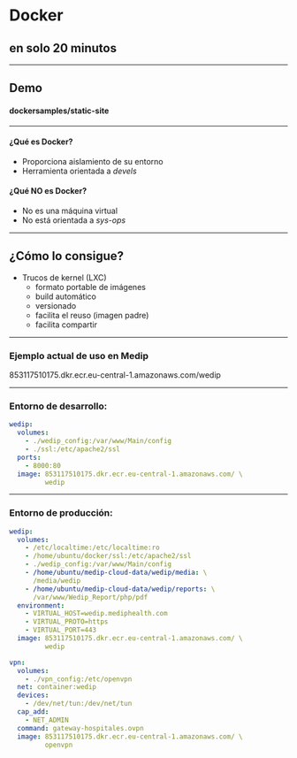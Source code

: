 # Docker 
## en solo 20 minutos

---

## Demo

#### dockersamples/static-site

---

#### ¿Qué es Docker?

- Proporciona aislamiento de su entorno
- Herramienta orientada a *devels*


#### ¿Qué NO es Docker?

- No es una máquina virtual
- No está orientada a *sys-ops*

---

## ¿Cómo lo consigue?

- Trucos de kernel (LXC)
  - formato portable de imágenes
  - build automático
  - versionado
  - facilita el reuso (imagen padre)
  - facilita compartir

--- 

### Ejemplo actual de uso en Medip

853117510175.dkr.ecr.eu-central-1.amazonaws.com/wedip

---

### Entorno de desarrollo:

```yaml
wedip:
  volumes:
    - ./wedip_config:/var/www/Main/config
    - ./ssl:/etc/apache2/ssl
  ports:
    - 8000:80
  image: 853117510175.dkr.ecr.eu-central-1.amazonaws.com/ \
         wedip
```
---

### Entorno de producción: 

```yaml
wedip:
  volumes:
    - /etc/localtime:/etc/localtime:ro
    - /home/ubuntu/docker/ssl:/etc/apache2/ssl
    - ./wedip_config:/var/www/Main/config
    - /home/ubuntu/medip-cloud-data/wedip/media: \
      /media/wedip
    - /home/ubuntu/medip-cloud-data/wedip/reports: \
      /var/www/Wedip_Report/php/pdf
  environment:
    - VIRTUAL_HOST=wedip.mediphealth.com
    - VIRTUAL_PROTO=https
    - VIRTUAL_PORT=443
  image: 853117510175.dkr.ecr.eu-central-1.amazonaws.com/ \
         wedip

vpn:
  volumes:
    - ./vpn_config:/etc/openvpn
  net: container:wedip
  devices:
    - /dev/net/tun:/dev/net/tun
  cap_add:
    - NET_ADMIN
  command: gateway-hospitales.ovpn
  image: 853117510175.dkr.ecr.eu-central-1.amazonaws.com/ \
         openvpn
```
